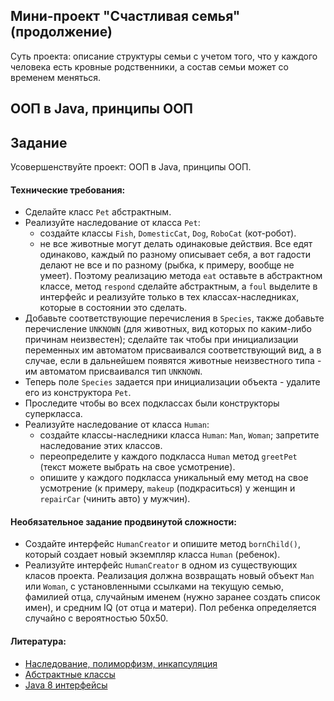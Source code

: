 ## Мини-проект "Счастливая семья" (продолжение)

Суть проекта: описание структуры семьи с учетом того, что у каждого человека есть кровные родственники, а состав семьи может со временем меняться.

## ООП в Java, принципы ООП

## Задание

Усовершенствуйте проект: ООП в Java, принципы ООП.

#### Технические требования:
- Сделайте класс `Pet` абстрактным.
- Реализуйте наследование от класса `Pet`:
  - создайте классы `Fish`, `DomesticCat`, `Dog`, `RoboCat` (кот-робот). 
  - не все животные могут делать одинаковые действия. Все едят одинаково, каждый по разному описывает себя, а вот гадости делают не все и по разному (рыбка, к примеру, вообще не умеет). Поэтому реализацию метода `eat` оставьте в абстрактном классе, метод `respond` сделайте абстрактным, а `foul` выделите в интерфейс и реализуйте только в тех классах-наследниках, которые в состоянии это сделать.
- Добавьте соответствующие перечисления в `Species`, также добавьте перечисление `UNKNOWN` (для животных, вид которых по каким-либо причинам неизвестен); сделайте так чтобы при инициализации переменных им автоматом присваивался соответствующий вид, а в случае, если в дальнейшем появятся животные неизвестного типа - им автоматом присваивался тип `UNKNOWN`.
- Теперь поле `Species` задается при инициализации объекта - удалите его из конструктора `Pet`.
- Проследите чтобы во всех подклассах были конструкторы суперкласса.
- Реализуйте наследование от класса `Human`:
  - создайте классы-наследники класса `Human`: `Man`, `Woman`; запретите наследование этих классов.
  - переопределите у каждого подкласса `Human` метод `greetPet` (текст можете выбрать на свое усмотрение).
  - опишите у каждого подкласса уникальный ему метод на свое усмотрение (к примеру, `makeup` (подкраситься) у женщин и `repairCar` (чинить авто) у мужчин).

#### Необязательное задание продвинутой сложности:
- Создайте интерфейс `HumanCreator` и опишите метод `bornChild()`, который создает новый экземпляр класса `Human` (ребенок).
- Реализуйте интерфейс `HumanCreator` в одном из существующих класов проекта. Реализация должна возвращать новый объект `Man` или `Woman`, с установленными ссылками на текущую семью, фамилией отца, случайным именем (нужно заранее создать список имен), и средним IQ (от отца и матери). Пол ребенка определяется случайно с вероятностью 50х50.

#### Литература:
- [Наследование, полиморфизм, инкапсуляция](http://java-online.ru/java-oop.xhtml)
- [Абстрактные классы](https://metanit.com/java/tutorial/3.6.php)
- [Java 8 интерфейсы](https://urvanov.ru/2016/04/06/java-8-%D0%B8%D0%BD%D1%82%D0%B5%D1%80%D1%84%D0%B5%D0%B9%D1%81%D1%8B/)
